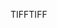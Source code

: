 <span data-ttu-id="55100-101">TIFF</span><span class="sxs-lookup"><span data-stu-id="55100-101">TIFF</span></span>